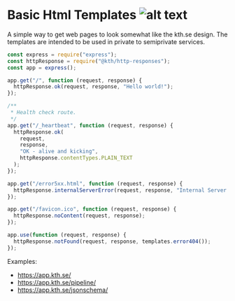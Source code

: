 # Basic Html Templates ![alt text](https://api.travis-ci.org/KTH/basic-html-templates.svg?branch=master)

A simple way to get web pages to look somewhat like the kth.se design. The templates are intended to be used in private to semiprivate services.


```javascript
const express = require("express");
const httpResponse = require("@kth/http-responses");
const app = express();

app.get("/", function (request, response) {
  httpResponse.ok(request, response, "Hello world!");
});

/**
 * Health check route.
 */
app.get("/_heartbeat", function (request, response) {
  httpResponse.ok(
    request,
    response,
    "OK - alive and kicking",
    httpResponse.contentTypes.PLAIN_TEXT
  );
});

app.get("/error5xx.html", function (request, response) {
  httpResponse.internalServerError(request, response, "Internal Server Error");
});

app.get("/favicon.ico", function (request, response) {
  httpResponse.noContent(request, response);
});

app.use(function (request, response) {
  httpResponse.notFound(request, response, templates.error404());
});

```

Examples:
- https://app.kth.se/
- https://app.kth.se/pipeline/
- https://app.kth.se/jsonschema/
